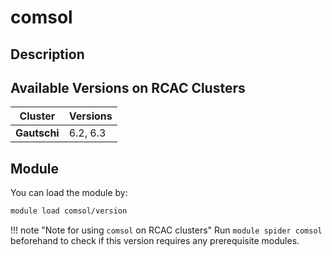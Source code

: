 # comsol

## Description


## Available Versions on RCAC Clusters
|Cluster|Versions|
|---|---|
|**Gautschi**|6.2, 6.3|

## Module
You can load the module by:

```bash
module load comsol/version
```

!!! note "Note for using `comsol` on RCAC clusters"
    Run `module spider comsol` beforehand to check if this version requires any prerequisite modules.
